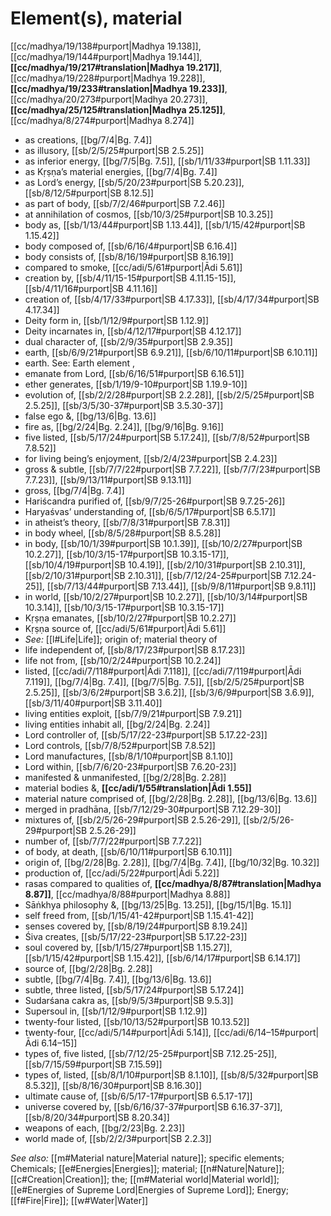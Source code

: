 # Element(s), material

[[cc/madhya/19/138#purport|Madhya 19.138]], [[cc/madhya/19/144#purport|Madhya 19.144]], **[[cc/madhya/19/217#translation|Madhya 19.217]]**, [[cc/madhya/19/228#purport|Madhya 19.228]], **[[cc/madhya/19/233#translation|Madhya 19.233]]**, [[cc/madhya/20/273#purport|Madhya 20.273]], **[[cc/madhya/25/125#translation|Madhya 25.125]]**, [[cc/madhya/8/274#purport|Madhya 8.274]]

* as creations, [[bg/7/4|Bg. 7.4]]
* as illusory, [[sb/2/5/25#purport|SB 2.5.25]]
* as inferior energy, [[bg/7/5|Bg. 7.5]], [[sb/1/11/33#purport|SB 1.11.33]]
* as Kṛṣṇa’s material energies, [[bg/7/4|Bg. 7.4]]
* as Lord’s energy, [[sb/5/20/23#purport|SB 5.20.23]], [[sb/8/12/5#purport|SB 8.12.5]]
* as part of body, [[sb/7/2/46#purport|SB 7.2.46]]
* at annihilation of cosmos, [[sb/10/3/25#purport|SB 10.3.25]]
* body as, [[sb/1/13/44#purport|SB 1.13.44]], [[sb/1/15/42#purport|SB 1.15.42]]
* body composed of, [[sb/6/16/4#purport|SB 6.16.4]]
* body consists of, [[sb/8/16/19#purport|SB 8.16.19]]
* compared to smoke, [[cc/adi/5/61#purport|Ādi 5.61]]
* creation by, [[sb/4/11/15-15#purport|SB 4.11.15-15]], [[sb/4/11/16#purport|SB 4.11.16]]
* creation of, [[sb/4/17/33#purport|SB 4.17.33]], [[sb/4/17/34#purport|SB 4.17.34]]
* Deity form in, [[sb/1/12/9#purport|SB 1.12.9]]
* Deity incarnates in, [[sb/4/12/17#purport|SB 4.12.17]]
* dual character of, [[sb/2/9/35#purport|SB 2.9.35]]
* earth, [[sb/6/9/21#purport|SB 6.9.21]], [[sb/6/10/11#purport|SB 6.10.11]]
* earth. See: Earth element , 
* emanate from Lord, [[sb/6/16/51#purport|SB 6.16.51]]
* ether generates, [[sb/1/19/9-10#purport|SB 1.19.9-10]]
* evolution of, [[sb/2/2/28#purport|SB 2.2.28]], [[sb/2/5/25#purport|SB 2.5.25]], [[sb/3/5/30-37#purport|SB 3.5.30-37]]
* false ego &, [[bg/13/6|Bg. 13.6]]
* fire as, [[bg/2/24|Bg. 2.24]], [[bg/9/16|Bg. 9.16]]
* five listed, [[sb/5/17/24#purport|SB 5.17.24]], [[sb/7/8/52#purport|SB 7.8.52]]
* for living being’s enjoyment, [[sb/2/4/23#purport|SB 2.4.23]]
* gross & subtle, [[sb/7/7/22#purport|SB 7.7.22]], [[sb/7/7/23#purport|SB 7.7.23]], [[sb/9/13/11#purport|SB 9.13.11]]
* gross, [[bg/7/4|Bg. 7.4]]
* Hariścandra purified of, [[sb/9/7/25-26#purport|SB 9.7.25-26]]
* Haryaśvas’ understanding of, [[sb/6/5/17#purport|SB 6.5.17]]
* in atheist’s theory, [[sb/7/8/31#purport|SB 7.8.31]]
* in body wheel, [[sb/8/5/28#purport|SB 8.5.28]]
* in body, [[sb/10/1/39#purport|SB 10.1.39]], [[sb/10/2/27#purport|SB 10.2.27]], [[sb/10/3/15-17#purport|SB 10.3.15-17]], [[sb/10/4/19#purport|SB 10.4.19]], [[sb/2/10/31#purport|SB 2.10.31]], [[sb/2/10/31#purport|SB 2.10.31]], [[sb/7/12/24-25#purport|SB 7.12.24-25]], [[sb/7/13/44#purport|SB 7.13.44]], [[sb/9/8/11#purport|SB 9.8.11]]
* in world, [[sb/10/2/27#purport|SB 10.2.27]], [[sb/10/3/14#purport|SB 10.3.14]], [[sb/10/3/15-17#purport|SB 10.3.15-17]]
* Kṛṣṇa emanates, [[sb/10/2/27#purport|SB 10.2.27]]
* Kṛṣṇa source of, [[cc/adi/5/61#purport|Ādi 5.61]]
* *See:* [[l#Life|Life]]; origin of; material theory of 
* life independent of, [[sb/8/17/23#purport|SB 8.17.23]]
* life not from, [[sb/10/2/24#purport|SB 10.2.24]]
* listed, [[cc/adi/7/118#purport|Ādi 7.118]], [[cc/adi/7/119#purport|Ādi 7.119]], [[bg/7/4|Bg. 7.4]], [[bg/7/5|Bg. 7.5]], [[sb/2/5/25#purport|SB 2.5.25]], [[sb/3/6/2#purport|SB 3.6.2]], [[sb/3/6/9#purport|SB 3.6.9]], [[sb/3/11/40#purport|SB 3.11.40]]
* living entities exploit, [[sb/7/9/21#purport|SB 7.9.21]]
* living entities inhabit all, [[bg/2/24|Bg. 2.24]]
* Lord controller of, [[sb/5/17/22-23#purport|SB 5.17.22-23]]
* Lord controls, [[sb/7/8/52#purport|SB 7.8.52]]
* Lord manufactures, [[sb/8/1/10#purport|SB 8.1.10]]
* Lord within, [[sb/7/6/20-23#purport|SB 7.6.20-23]]
* manifested & unmanifested, [[bg/2/28|Bg. 2.28]]
* material bodies &, **[[cc/adi/1/55#translation|Ādi 1.55]]**
* material nature comprised of, [[bg/2/28|Bg. 2.28]], [[bg/13/6|Bg. 13.6]]
* merged in pradhāna, [[sb/7/12/29-30#purport|SB 7.12.29-30]]
* mixtures of, [[sb/2/5/26-29#purport|SB 2.5.26-29]], [[sb/2/5/26-29#purport|SB 2.5.26-29]]
* number of, [[sb/7/7/22#purport|SB 7.7.22]]
* of body, at death, [[sb/6/10/11#purport|SB 6.10.11]]
* origin of, [[bg/2/28|Bg. 2.28]], [[bg/7/4|Bg. 7.4]], [[bg/10/32|Bg. 10.32]]
* production of, [[cc/adi/5/22#purport|Ādi 5.22]]
* rasas compared to qualities of, **[[cc/madhya/8/87#translation|Madhya 8.87]]**, [[cc/madhya/8/88#purport|Madhya 8.88]]
* Sāṅkhya philosophy &, [[bg/13/25|Bg. 13.25]], [[bg/15/1|Bg. 15.1]]
* self freed from, [[sb/1/15/41-42#purport|SB 1.15.41-42]]
* senses covered by, [[sb/8/19/24#purport|SB 8.19.24]]
* Śiva creates, [[sb/5/17/22-23#purport|SB 5.17.22-23]]
* soul covered by, [[sb/1/15/27#purport|SB 1.15.27]], [[sb/1/15/42#purport|SB 1.15.42]], [[sb/6/14/17#purport|SB 6.14.17]]
* source of, [[bg/2/28|Bg. 2.28]]
* subtle, [[bg/7/4|Bg. 7.4]], [[bg/13/6|Bg. 13.6]]
* subtle, three listed, [[sb/5/17/24#purport|SB 5.17.24]]
* Sudarśana cakra as, [[sb/9/5/3#purport|SB 9.5.3]]
* Supersoul in, [[sb/1/12/9#purport|SB 1.12.9]]
* twenty-four listed, [[sb/10/13/52#purport|SB 10.13.52]]
* twenty-four, [[cc/adi/5/14#purport|Ādi 5.14]], [[cc/adi/6/14–15#purport|Ādi 6.14–15]]
* types of, five listed, [[sb/7/12/25-25#purport|SB 7.12.25-25]], [[sb/7/15/59#purport|SB 7.15.59]]
* types of, listed, [[sb/8/1/10#purport|SB 8.1.10]], [[sb/8/5/32#purport|SB 8.5.32]], [[sb/8/16/30#purport|SB 8.16.30]]
* ultimate cause of, [[sb/6/5/17-17#purport|SB 6.5.17-17]]
* universe covered by, [[sb/6/16/37-37#purport|SB 6.16.37-37]], [[sb/8/20/34#purport|SB 8.20.34]]
* weapons of each, [[bg/2/23|Bg. 2.23]]
* world made of, [[sb/2/2/3#purport|SB 2.2.3]]

*See also:* [[m#Material nature|Material nature]]; specific elements; Chemicals; [[e#Energies|Energies]]; material; [[n#Nature|Nature]]; [[c#Creation|Creation]]; the; [[m#Material world|Material world]]; [[e#Energies of Supreme Lord|Energies of Supreme Lord]]; Energy; [[f#Fire|Fire]]; [[w#Water|Water]]
